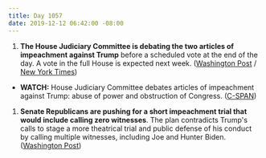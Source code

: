 ```yaml
---
title: Day 1057
date: 2019-12-12 06:42:00 -08:00
---
```


1. **The House Judiciary Committee is debating the two articles of impeachment against Trump** before a scheduled vote at the end of the day. A vote in the full House is expected next week. ([Washington Post](https://www.washingtonpost.com/politics/trump-impeachment-live-updates/2019/12/12/f24545e6-1cca-11ea-8d58-5ac3600967a1_story.html) / [New York Times](https://www.nytimes.com/2019/12/12/us/politics/trump-impeachment.html))

* **WATCH:** House Judiciary Committee debates articles of impeachment against Trump: abuse of power and obstruction of Congress. ([C-SPAN](https://www.youtube.com/watch?v=IRy5J9T4Ocs))

1. **Senate Republicans are pushing for a short impeachment trial that would include calling zero witnesses**. The plan contradicts Trump's calls to stage a more theatrical trial and public defense of his conduct by calling multiple witnesses, including Joe and Hunter Biden. ([Washington Post](https://www.washingtonpost.com/politics/senate-republicans-look-to-hold-short-impeachment-trial-despite-trumps-desire-for-a-raucous-show/2019/12/11/b55f7da8-1c58-11ea-9ddd-3e0321c180e7_story.html))